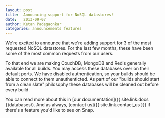 ```yaml
---
layout: post
title:  Announcing support for NoSQL datastores!
date:   2013-09-07
author: Ketan Padegaonkar
categories: announcements features
---
```


We're excited to announce that we're adding support for 3 of the most requested NoSQL datastores. For the last few months, these have been some of the most common requests from our users.

To that end we are making CouchDB, MongoDB and Redis generally available for all builds. You may access these databases over on their default ports. We have disabled authentication, so your builds should be able to connect to them unauthenticted. As part of our "builds should start from a clean slate" philosophy these databases will be cleaned out before every build.

You can read more about this in [our documentation]({{ site.link.docs }}databases/). And as always, [contact us]({{ site.link.contact_us }}) if there's a feature you'd like to see on Snap.
